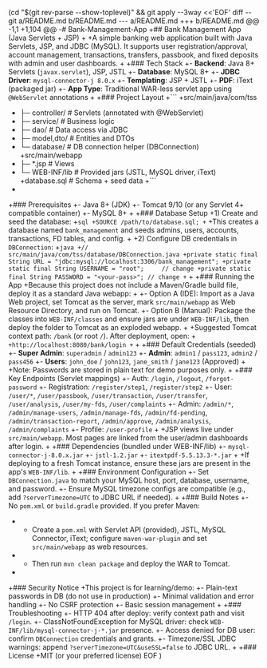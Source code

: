 (cd "$(git rev-parse --show-toplevel)" && git apply --3way <<'EOF'
diff --git a/README.md b/README.md
--- a/README.md
+++ b/README.md
@@ -1,1 +1,104 @@
-# Bank-Management-App
+## Bank Management App (Java Servlets + JSP)
+
+A simple banking web application built with Java Servlets, JSP, and JDBC (MySQL). It supports user registration/approval, account management, transactions, transfers, passbook, and fixed deposits with admin and user dashboards.
+
+### Tech Stack
+- **Backend**: Java 8+ Servlets (`javax.servlet`), JSP, JSTL
+- **Database**: MySQL 8+
+- **JDBC Driver**: `mysql-connector-j 8.0.x`
+- **Templating**: JSP + JSTL
+- **PDF**: iText (packaged jar)
+- **App Type**: Traditional WAR-less servlet app using `@WebServlet` annotations
+
+### Project Layout
+```
+src/main/java/com/tss
+  ├─ controller/   # Servlets (annotated with @WebServlet)
+  ├─ service/      # Business logic
+  ├─ dao/          # Data access via JDBC
+  ├─ model,dto/    # Entities and DTOs
+  └─ database/     # DB connection helper (DBConnection)
+src/main/webapp
+  ├─ *.jsp         # Views
+  └─ WEB-INF/lib   # Provided jars (JSTL, MySQL driver, iText)
+database.sql       # Schema + seed data
+```
+
+### Prerequisites
+- Java 8+ (JDK)
+- Tomcat 9/10 (or any Servlet 4+ compatible container)
+- MySQL 8+
+
+### Database Setup
+1) Create and seed the database:
+```sql
+SOURCE /path/to/database.sql;
+```
+This creates a database named `bank_management` and seeds admins, users, accounts, transactions, FD tables, and config.
+
+2) Configure DB credentials in `DBConnection`:
+```java
+// src/main/java/com/tss/database/DBConnection.java
+private static final String URL = "jdbc:mysql://localhost:3306/bank_management";
+private static final String USERNAME = "root";     // change
+private static final String PASSWORD = "<your-pass>"; // change
+```
+
+### Running the App
+Because this project does not include a Maven/Gradle build file, deploy it as a standard Java webapp:
+
+- Option A (IDE): Import as a Java Web project, set Tomcat as the server, mark `src/main/webapp` as Web Resource Directory, and run on Tomcat.
+- Option B (Manual): Package the classes into `WEB-INF/classes` and ensure jars are under `WEB-INF/lib`, then deploy the folder to Tomcat as an exploded webapp.
+
+Suggested Tomcat context path: `/bank` (or root `/`). After deployment, open:
+```
+http://localhost:8080/bank/login
+```
+
+### Default Credentials (seeded)
+- **Super Admin**: `superadmin` / `admin123`
+- **Admin**: `admin1` / `pass123`, `admin2` / `pass456`
+- **Users**: `john_doe` / `john123`, `jane_smith` / `jane123` (Approved)
+
+Note: Passwords are stored in plain text for demo purposes only.
+
+### Key Endpoints (Servlet mappings)
+- Auth: `/login`, `/logout`, `/forgot-password`
+- Registration: `/register/step1`, `/register/step2`
+- User: `/user/*`, `/user/passbook`, `/user/transaction`, `/user/transfer`, `/user/analysis`, `/user/my-fds`, `/user/complaints`
+- Admin: `/admin/*`, `/admin/manage-users`, `/admin/manage-fds`, `/admin/fd-pending`, `/admin/transaction-report`, `/admin/approve`, `/admin/analysis`, `/admin/complaints`
+- Profile: `/user-profile`
+
+JSP views live under `src/main/webapp`. Most pages are linked from the user/admin dashboards after login.
+
+### Dependencies (bundled under WEB-INF/lib)
+- `mysql-connector-j-8.0.x.jar`
+- `jstl-1.2.jar`
+- `itextpdf-5.5.13.3-*.jar`
+
+If deploying to a fresh Tomcat instance, ensure these jars are present in the app's `WEB-INF/lib`.
+
+### Environment Configuration
+- Set `DBConnection.java` to match your MySQL host, port, database, username, and password.
+- Ensure MySQL timezone configs are compatible (e.g., add `?serverTimezone=UTC` to JDBC URL if needed).
+
+### Build Notes
+- No `pom.xml` or `build.gradle` provided. If you prefer Maven:
+  - Create a `pom.xml` with Servlet API (provided), JSTL, MySQL Connector, iText; configure `maven-war-plugin` and set `src/main/webapp` as web resources.
+  - Then run `mvn clean package` and deploy the WAR to Tomcat.
+
+### Security Notice
+This project is for learning/demo:
+- Plain-text passwords in DB (do not use in production)
+- Minimal validation and error handling
+- No CSRF protection
+- Basic session management
+
+### Troubleshooting
+- HTTP 404 after deploy: verify context path and visit `/login`.
+- ClassNotFoundException for MySQL driver: check `WEB-INF/lib/mysql-connector-j-*.jar` presence.
+- Access denied for DB user: confirm `DBConnection` credentials and grants.
+- Timezone/SSL JDBC warnings: append `?serverTimezone=UTC&useSSL=false` to JDBC URL.
+
+### License
+MIT (or your preferred license)
EOF
)
